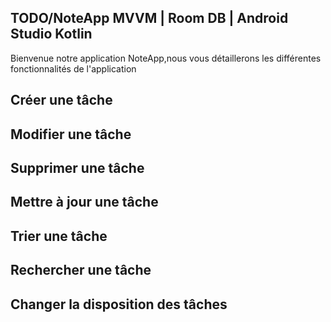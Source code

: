 ## TODO/NoteApp MVVM | Room DB | Android Studio Kotlin
Bienvenue notre  application NoteApp,nous vous détaillerons les différentes fonctionnalités de l'application

## Créer une tâche
## Modifier une tâche
## Supprimer une tâche
## Mettre à jour une tâche
## Trier une tâche
## Rechercher une tâche
## Changer la disposition des tâches
